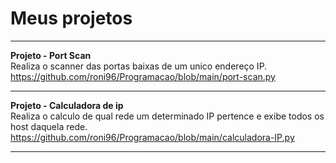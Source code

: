 # Meus projetos

---
**Projeto - Port Scan** <br>
Realiza o scanner das portas baixas de um unico endereço IP. <br>
https://github.com/roni96/Programacao/blob/main/port-scan.py

---
**Projeto - Calculadora de ip** <br>
Realiza o calculo de qual rede um determinado IP pertence e exibe todos os host daquela rede. <br>
https://github.com/roni96/Programacao/blob/main/calculadora-IP.py

---

